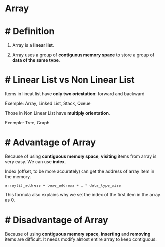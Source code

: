 #  Array

# #  Definition

1. Array is a **linear list**. 

2. Array uses a group of **contiguous memory space** to store a group of **data of the same type**.

# #  Linear List vs Non Linear List

Items in lineat list have **only two orientation**: forward and backward

Exemple: Array, Linked List, Stack, Queue

Those in Non Linear List have **multiply orientation**.

Exemple: Tree, Graph

# #  Advantage of Array

Because of using **contiguous memory space**, **visiting** items from array is very easy. We can use **index**.

Index (offset, to be more accurately) can get the address of array item in the memory.

```
array[i]_address = base_address + i * data_type_size
```

This formula also explains why we set the index of the first item in the array as 0.

# #  Disadvantage of Array

Because of using **contiguous memory space**, **inserting** and **removing** items are difficult. It needs modify almost entire array to keep contiguous.